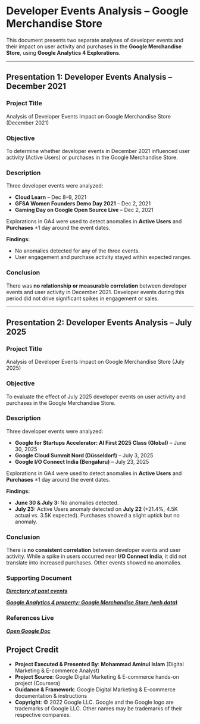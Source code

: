 # Developer Events Analysis – Google Merchandise Store

This document presents two separate analyses of developer events and their impact on user activity and purchases in the **Google Merchandise Store**, using **Google Analytics 4 Explorations**.

---

## Presentation 1: Developer Events Analysis – December 2021

### Project Title  
Analysis of Developer Events Impact on Google Merchandise Store (December 2021)

### Objective  
To determine whether developer events in December 2021 influenced user activity (Active Users) or purchases in the Google Merchandise Store.

### Description  
Three developer events were analyzed:

- **Cloud Learn** – Dec 8–9, 2021  
- **GFSA Women Founders Demo Day 2021** – Dec 2, 2021  
- **Gaming Day on Google Open Source Live** – Dec 2, 2021  

Explorations in GA4 were used to detect anomalies in **Active Users** and **Purchases** ±1 day around the event dates.

**Findings:**
- No anomalies detected for any of the three events.  
- User engagement and purchase activity stayed within expected ranges.  

### Conclusion  
There was **no relationship or measurable correlation** between developer events and user activity in December 2021. Developer events during this period did not drive significant spikes in engagement or sales.

---

## Presentation 2: Developer Events Analysis – July 2025

### Project Title  
Analysis of Developer Events Impact on Google Merchandise Store (July 2025)

### Objective  
To evaluate the effect of July 2025 developer events on user activity and purchases in the Google Merchandise Store.

### Description  
Three developer events were analyzed:

- **Google for Startups Accelerator: AI First 2025 Class (Global)** – June 30, 2025  
- **Google Cloud Summit Nord (Düsseldorf)** – July 3, 2025  
- **Google I/O Connect India (Bengaluru)** – July 23, 2025  

Explorations in GA4 were used to detect anomalies in **Active Users** and **Purchases** ±1 day around the event dates.

**Findings:**
- **June 30 & July 3:** No anomalies detected.  
- **July 23:** Active Users anomaly detected on **July 22** (+21.4%, 4.5K actual vs. 3.5K expected). Purchases showed a slight uptick but no anomaly.  

### Conclusion  
There is **no consistent correlation** between developer events and user activity. While a spike in users occurred near **I/O Connect India**, it did not translate into increased purchases. Other events showed no anomalies.

### Supporting Document  
***[Directory of past events](hhttps://developers.google.com/events)***

***[Google Analytics 4 property: Google Merchandise Store (web data)](https://support.google.com/analytics/answer/6367342#access&zippy=%2Cin-this-article)***

### References Live 
***[Open Google Doc](https://docs.google.com/document/d/1Ss_gMjzcsEOAdteSbHZQ5H2s1QG_YLc3CldrmzJ26mU/edit?usp=sharing)***

## Project Credit  
- **Project Executed & Presented By**: **Mohammad Aminul Islam** (Digital Marketing & E-commerce Analyst)  
- **Project Source**: Google Digital Marketing & E-commerce hands-on project (Coursera)  
- **Guidance & Framework**: Google Digital Marketing & E-commerce documentation & instructions  
- **Copyright**: © 2022 Google LLC. Google and the Google logo are trademarks of Google LLC. Other names may be trademarks of their respective companies.
